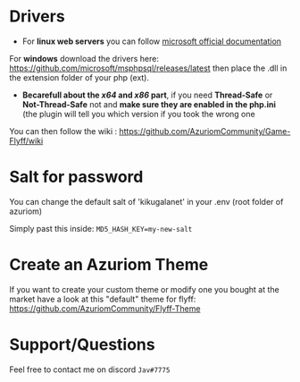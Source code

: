 
# Drivers

 - For **linux web servers** you can follow [microsoft official documentation](https://docs.microsoft.com/sql/connect/php/installation-tutorial-linux-mac?view=sql-server-2017)
 
 For **windows** download the drivers here: https://github.com/microsoft/msphpsql/releases/latest then place the .dll in the extension folder of your php (ext).
- **Becarefull about the _x64_ and _x86_ part**, if you need **Thread-Safe** or **Not-Thread-Safe** not and **make sure they are enabled in the php.ini** (the plugin will tell you which version if you took the wrong one

You can then follow the wiki : https://github.com/AzuriomCommunity/Game-Flyff/wiki

# Salt for password
 
 You can change the default salt of 'kikugalanet' in your .env (root folder of azuriom)

Simply past this inside:
 `MD5_HASH_KEY=my-new-salt`
 
# Create an Azuriom Theme
If you want to create your custom theme or modify one you bought at the market have a look at this "default" theme for flyff: https://github.com/AzuriomCommunity/Flyff-Theme


# Support/Questions
Feel free to contact me on discord `Jav#7775`
